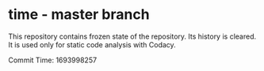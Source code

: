 # time - master branch

This repository contains frozen state of the repository.
Its history is cleared. It is used only for static code
analysis with Codacy.

Commit Time: 1693998257